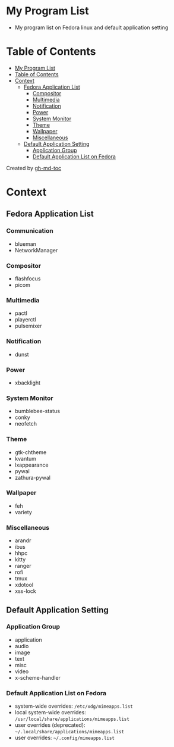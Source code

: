 # My Program List
- My program list on Fedora linux and default application setting

Table of Contents
=================

* [My Program List](#my-program-list)
* [Table of Contents](#table-of-contents)
* [Context](#context)
   * [Fedora Application List](#fedora-application-list)
      * [Compositor](#compositor)
      * [Multimedia](#multimedia)
      * [Notification](#notification)
      * [Power](#power)
      * [System Monitor](#system-monitor)
      * [Theme](#theme)
      * [Wallpaper](#wallpaper)
      * [Miscellaneous](#miscellaneous)
   * [Default Application Setting](#default-application-setting)
      * [Application Group](#application-group)
      * [Default Application List on Fedora](#default-application-list-on-fedora)

Created by [gh-md-toc](https://github.com/ekalinin/github-markdown-toc)

# Context

## Fedora Application List

### Communication
- blueman
- NetworkManager

### Compositor
- flashfocus
- picom

### Multimedia
- pactl
- playerctl
- pulsemixer

### Notification
- dunst

### Power
- xbacklight

### System Monitor
- bumblebee-status
- conky
- neofetch

### Theme
- gtk-chtheme
- kvantum
- lxappearance
- pywal
- zathura-pywal

### Wallpaper
- feh
- variety

### Miscellaneous
- arandr
- ibus
- hhpc
- kitty
- ranger
- rofi
- tmux
- xdotool
- xss-lock

## Default Application Setting

### Application Group
- application
- audio
- image
- text
- misc
- video
- x-scheme-handler

### Default Application List on Fedora
- system-wide overrides: `/etc/xdg/mimeapps.list`
- local system-wide overrides: `/usr/local/share/applications/mimeapps.list`
- user overrides (deprecated): `~/.local/share/applications/mimeapps.list`
- user overrides: `~/.config/mimeapps.list`
